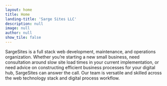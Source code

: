 ```yaml
---
layout: home
title: Home
landing-title: 'Sarge Sites LLC'
description: null
image: null
author: null
show_tile: false
---
```


SargeSites is a full stack web development, maintenance, and operations organization. Whether you’re starting a new small business, need consultation around slow site load times in your current implementation, or need advice on constructing efficient business processes for your digital hub, SargeSites can answer the call. Our team is versatile and skilled across the web technology stack and digital process workflow.
